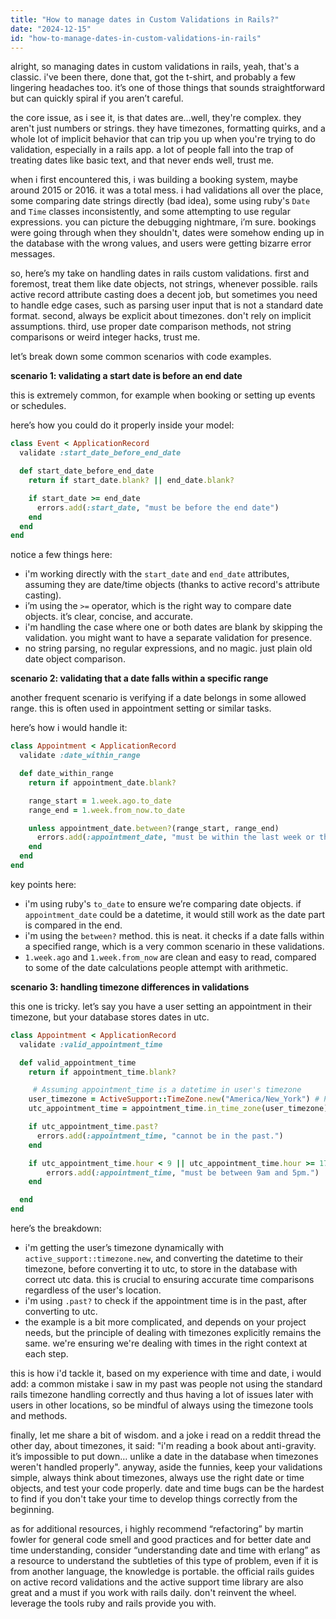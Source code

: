 ```yaml
---
title: "How to manage dates in Custom Validations in Rails?"
date: "2024-12-15"
id: "how-to-manage-dates-in-custom-validations-in-rails"
---
```


alright, so managing dates in custom validations in rails, yeah, that's a classic. i've been there, done that, got the t-shirt, and probably a few lingering headaches too. it’s one of those things that sounds straightforward but can quickly spiral if you aren’t careful.

the core issue, as i see it, is that dates are…well, they're complex. they aren't just numbers or strings. they have timezones, formatting quirks, and a whole lot of implicit behavior that can trip you up when you're trying to do validation, especially in a rails app. a lot of people fall into the trap of treating dates like basic text, and that never ends well, trust me.

when i first encountered this, i was building a booking system, maybe around 2015 or 2016. it was a total mess. i had validations all over the place, some comparing date strings directly (bad idea), some using ruby's `Date` and `Time` classes inconsistently, and some attempting to use regular expressions. you can picture the debugging nightmare, i’m sure.  bookings were going through when they shouldn't, dates were somehow ending up in the database with the wrong values, and users were getting bizarre error messages.

so, here’s my take on handling dates in rails custom validations. first and foremost, treat them like date objects, not strings, whenever possible. rails active record attribute casting does a decent job, but sometimes you need to handle edge cases, such as parsing user input that is not a standard date format. second, always be explicit about timezones. don't rely on implicit assumptions. third, use proper date comparison methods, not string comparisons or weird integer hacks, trust me.

let’s break down some common scenarios with code examples.

**scenario 1: validating a start date is before an end date**

this is extremely common, for example when booking or setting up events or schedules.

here’s how you could do it properly inside your model:

```ruby
class Event < ApplicationRecord
  validate :start_date_before_end_date

  def start_date_before_end_date
    return if start_date.blank? || end_date.blank?

    if start_date >= end_date
      errors.add(:start_date, "must be before the end date")
    end
  end
end
```

notice a few things here:

*   i'm working directly with the `start_date` and `end_date` attributes, assuming they are date/time objects (thanks to active record's attribute casting).
*   i’m using the `>=` operator, which is the right way to compare date objects. it’s clear, concise, and accurate.
*   i'm handling the case where one or both dates are blank by skipping the validation. you might want to have a separate validation for presence.
*  no string parsing, no regular expressions, and no magic. just plain old date object comparison.

**scenario 2: validating that a date falls within a specific range**

another frequent scenario is verifying if a date belongs in some allowed range. this is often used in appointment setting or similar tasks.

here’s how i would handle it:

```ruby
class Appointment < ApplicationRecord
  validate :date_within_range

  def date_within_range
    return if appointment_date.blank?

    range_start = 1.week.ago.to_date
    range_end = 1.week.from_now.to_date

    unless appointment_date.between?(range_start, range_end)
      errors.add(:appointment_date, "must be within the last week or the next week")
    end
  end
end
```

key points here:

*   i'm using ruby's `to_date` to ensure we’re comparing date objects. if `appointment_date` could be a datetime, it would still work as the date part is compared in the end.
*   i'm using the `between?` method. this is neat. it checks if a date falls within a specified range, which is a very common scenario in these validations.
*   `1.week.ago` and `1.week.from_now` are clean and easy to read, compared to some of the date calculations people attempt with arithmetic.

**scenario 3: handling timezone differences in validations**

this one is tricky. let’s say you have a user setting an appointment in their timezone, but your database stores dates in utc.

```ruby
class Appointment < ApplicationRecord
  validate :valid_appointment_time

  def valid_appointment_time
    return if appointment_time.blank?

     # Assuming appointment_time is a datetime in user's timezone
    user_timezone = ActiveSupport::TimeZone.new("America/New_York") # Placeholder; retrieve user's timezone dynamically
    utc_appointment_time = appointment_time.in_time_zone(user_timezone).utc

    if utc_appointment_time.past?
      errors.add(:appointment_time, "cannot be in the past.")
    end

    if utc_appointment_time.hour < 9 || utc_appointment_time.hour >= 17
        errors.add(:appointment_time, "must be between 9am and 5pm.")
    end

  end
end
```

here’s the breakdown:

*   i'm getting the user’s timezone dynamically with `active_support::timezone.new`, and converting the datetime to their timezone, before converting it to utc, to store in the database with correct utc data. this is crucial to ensuring accurate time comparisons regardless of the user's location.
*   i'm using `.past?` to check if the appointment time is in the past, after converting to utc.
*   the example is a bit more complicated, and depends on your project needs, but the principle of dealing with timezones explicitly remains the same. we're ensuring we're dealing with times in the right context at each step.

this is how i'd tackle it, based on my experience with time and date, i would add: a common mistake i saw in my past was people not using the standard rails timezone handling correctly and thus having a lot of issues later with users in other locations, so be mindful of always using the timezone tools and methods.

finally, let me share a bit of wisdom. and a joke i read on a reddit thread the other day, about timezones, it said: "i'm reading a book about anti-gravity. it’s impossible to put down… unlike a date in the database when timezones weren't handled properly". anyway, aside the funnies, keep your validations simple, always think about timezones, always use the right date or time objects, and test your code properly. date and time bugs can be the hardest to find if you don't take your time to develop things correctly from the beginning.

as for additional resources, i highly recommend “refactoring” by martin fowler for general code smell and good practices and for better date and time understanding, consider “understanding date and time with erlang” as a resource to understand the subtleties of this type of problem, even if it is from another language, the knowledge is portable. the official rails guides on active record validations and the active support time library are also great and a must if you work with rails daily. don't reinvent the wheel. leverage the tools ruby and rails provide you with.
